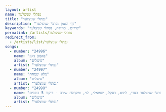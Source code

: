 ```yaml
---
layout: artist
name: נפתלי שניצלער
title: "נפתלי שניצלער"
description: "דף האמן נפתלי שניצלער"
keywords: "שירים, מוזיקה, נפתלי שניצלער"
permalink: /artists/נפתלי-שניצלער
redirect_from:
  - /artists/list/נפתלי שניצלער
songs:
  - number: "24996"
    name: "באבוב ניגון"
    album: "סינגלים"
    artist: "נפתלי שניצלער"
  - number: "24997"
    name: "מלא שמחה"
    album: "סינגלים"
    artist: "נפתלי שניצלער"
  - number: "24998"
    name: "נפתלי שניצלער בערי, ליפא, דסקל, שמואלי, לוי, ומקהלת שירה - ריקוד 5 כוכבים"
    album: "סינגלים"
    artist: "נפתלי שניצלער"
---
```


